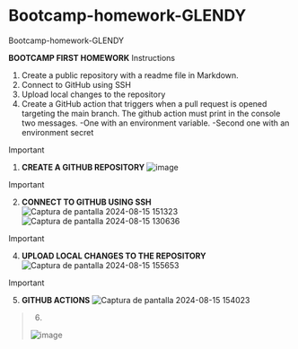 # Bootcamp-homework-GLENDY
Bootcamp-homework-GLENDY


**BOOTCAMP FIRST HOMEWORK**
Instructions
1. Create a public repository with a readme file in Markdown.
2. Connect to GitHub using SSH
3. Upload local changes to the repository
4. Create a GitHub action that triggers when a pull request is opened targeting the main branch. The github action must print in the console two messages.
   -One with an environment variable.
   -Second one with an environment secret

> [!IMPORTANT]
>1. **CREATE A GITHUB REPOSITORY**
  ![image](https://github.com/user-attachments/assets/2a64c017-71e3-4572-9616-2ff68ba20be5)

> [!IMPORTANT]
>2. **CONNECT TO GITHUB USING SSH**
   ![Captura de pantalla 2024-08-15 151323](https://github.com/user-attachments/assets/864b0565-50f8-49b0-ac29-ac095ffde3aa)  
   ![Captura de pantalla 2024-08-15 130636](https://github.com/user-attachments/assets/8c14165c-858b-49a4-b0cb-77baf384634f)

   
> [!IMPORTANT]
>4. **UPLOAD LOCAL CHANGES TO THE REPOSITORY**
   ![Captura de pantalla 2024-08-15 155653](https://github.com/user-attachments/assets/829edcb8-392c-4427-90ff-593bbff151ee)

> [!IMPORTANT]
>5. **GITHUB ACTIONS**
   ![Captura de pantalla 2024-08-15 154023](https://github.com/user-attachments/assets/92cb5708-e217-42e4-a925-d0146df00b14)

>6. 
>![image](https://github.com/user-attachments/assets/2eced743-4df0-48ee-8232-2fa867a940b5)







